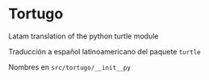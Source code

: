 # Tortugo

Latam translation of the python turtle module

Traducción a español latinoamericano del paquete `turtle`

Nombres en `src/tortugo/__init__py`

